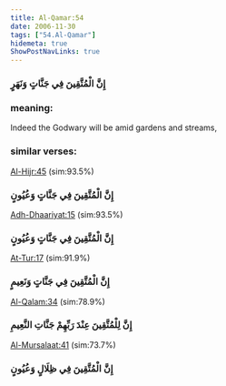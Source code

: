 ```yaml
---
title: Al-Qamar:54
date: 2006-11-30
tags: ["54.Al-Qamar"]
hidemeta: true 
ShowPostNavLinks: true 
---
```

### إِنَّ الْمُتَّقِينَ فِي جَنَّاتٍ وَنَهَرٍ
### meaning: 
Indeed the Godwary will be amid gardens and streams,
### similar verses: 

[Al-Hijr:45](/15/45) (sim:93.5%)

### إِنَّ الْمُتَّقِينَ فِي جَنَّاتٍ وَعُيُونٍ

[Adh-Dhaariyat:15](/51/15) (sim:93.5%)

### إِنَّ الْمُتَّقِينَ فِي جَنَّاتٍ وَعُيُونٍ

[At-Tur:17](/52/17) (sim:91.9%)

### إِنَّ الْمُتَّقِينَ فِي جَنَّاتٍ وَنَعِيمٍ

[Al-Qalam:34](/68/34) (sim:78.9%)

### إِنَّ لِلْمُتَّقِينَ عِنْدَ رَبِّهِمْ جَنَّاتِ النَّعِيمِ

[Al-Mursalaat:41](/77/41) (sim:73.7%)

### إِنَّ الْمُتَّقِينَ فِي ظِلَالٍ وَعُيُونٍ
